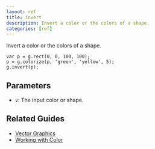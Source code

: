 ```yaml
---
layout: ref
title: invert
description: Invert a color or the colors of a shape.
categories: [ref]
---
```

Invert a color or the colors of a shape.

    var p = g.rect(0, 0, 100, 100);
    p = g.colorize(p, 'green', 'yellow', 5);
    g.invert(p);

## Parameters
- `v`: The input color or shape.


## Related Guides
- [Vector Graphics](../guide/vector.html)
- [Working with Color](../guide/color.html)
